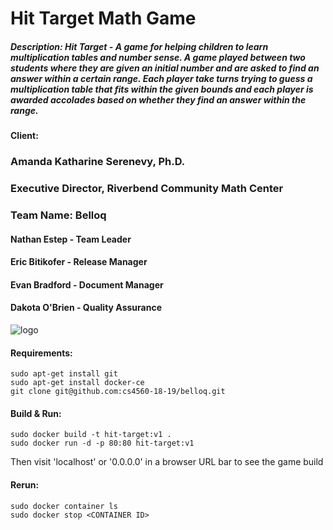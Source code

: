 # Hit Target Math Game

##### Description: Hit Target - A game for helping children to learn multiplication tables and number sense. A game played between two students where they are given an initial number and are asked to find an answer within a certain range. Each player take turns trying to guess a multiplication table that fits within the given bounds and each player is awarded accolades based on whether they find an answer within the range.


#### Client:
### Amanda Katharine Serenevy, Ph.D.
### Executive Director, Riverbend Community Math Center


### Team Name: Belloq
#### Nathan Estep - Team Leader
#### Eric Bitikofer - Release Manager
#### Evan Bradford - Document Manager
#### Dakota O'Brien - Quality Assurance

![logo](https://github.com/cs4560-18-19/belloq/blob/master/Belloq%20door.jpg)

#### Requirements:

    sudo apt-get install git
    sudo apt-get install docker-ce
    git clone git@github.com:cs4560-18-19/belloq.git

#### Build & Run:

    sudo docker build -t hit-target:v1 .
    sudo docker run -d -p 80:80 hit-target:v1

Then visit 'localhost' or '0.0.0.0' in a browser URL bar to see the game build

#### Rerun:

    sudo docker container ls
    sudo docker stop <CONTAINER ID>
